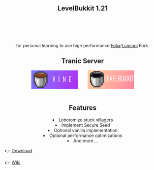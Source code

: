 <div align=center>
    <img src="public/LevelBukkit.png" alt="">
    <h2>LevelBukkit 1.21</h2>
    <br /><br />
    <img src="https://img.shields.io/github/commit-activity/w/LevelTranic/LevelBukkit?style=flat-square" alt="">
    <img src="https://img.shields.io/github/downloads/LevelTranic/LevelBukkit/total?style=flat-square" alt="">
    <a href="https://github.com/LevelTranic/LevelBukkit/releases?q=1.21&expanded=true"><img src="https://img.shields.io/github/release-date/LevelTranic/LevelBukkit?style=flat-square" alt=""></a>
    <a href="https://github.com/LevelTranic/LevelBukkit/releases?q=1.21&expanded=true"><img src="https://img.shields.io/github/v/release/LevelTranic/LevelBukkit?style=flat-square" alt=""></a>
    <br /><br />
    <p>for personal learning to use high performance <a href="https://github.com/PaperMC/Folia">Folia</a>/<a href="https://github.com/LuminolMC/Luminol/blob/ver/1.20.6/README_EN.md">Luminol</a> Fork.</p>
</div>

<div align=center>
    <h2>Tranic Server</h2>
    <a title="Vine for MultiPaper/ShreddedPaper" href="https://github.com/LevelTranic/Vine"><img width="30%" src="public/Vine-Banner.png" alt=""/></a>
    &nbsp;&nbsp;&nbsp;&nbsp;&nbsp;&nbsp;
    <a title="LevelBukkit for PaperMC/Folia & LuminolMC/Luminol" href="https://github.com/LevelTranic/LevelBukkit"><img width="30%" src="public/LevelBukkit-Banner.png" alt=""/></a>
    <br/><br/>
</div>

<div align=center>
    <h2>Features</h2>
    <li>Lobotomize stuck villagers</li>
    <li>Implement Secure Seed</li>
    <li>Optional vanilla implementation</li>
    <li>Optional performance optimizations</li>
    <li>And more....</li>
</div>

👉 [Download](https://tranic.one/downloads/levelbukkit)

👉 [Wiki](https://github.com/LevelTranic/LevelBukkit/wiki)
